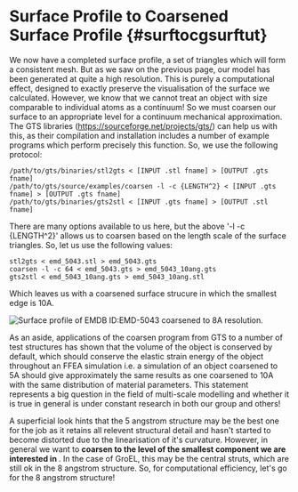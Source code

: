 Surface Profile to Coarsened Surface Profile {#surftocgsurftut}
=============================

We now have a completed surface profile, a set of triangles which will form a consistent mesh. But as we saw on the previous page, our model has been generated at quite a high resolution. This is purely a computational effect, designed to exactly preserve the visualisation of the surface we calculated. However, we know that we cannot treat an object with size comparable to individual atoms as a continuum! So we must coarsen our surface to an appropriate level for a continuum mechanical approximation. The GTS libraries (https://sourceforge.net/projects/gts/) can help us with this, as their compilation and installation includes a number of example programs which perform precisely this function. So, we use the following protocol:

	/path/to/gts/binaries/stl2gts < [INPUT .stl fname] > [OUTPUT .gts fname]
	/path/to/gts/source/examples/coarsen -l -c {LENGTH^2} < [INPUT .gts fname] > [OUTPUT .gts fname]
	/path/to/gts/binaries/gts2stl < [INPUT .gts fname] > [OUTPUT .stl fname]

There are many options available to us here, but the above '-l -c {LENGTH^2}' allows us to coarsen based on the length scale of the surface triangles. So, let us use the following values:

	stl2gts < emd_5043.stl > emd_5043.gts
	coarsen -l -c 64 < emd_5043.gts > emd_5043_10ang.gts
	gts2stl < emd_5043_10ang.gts > emd_5043_10ang.stl

Which leaves us with a coarsened surface strucure in which the smallest edge is 10A.


![Surface profile of EMDB ID:EMD-5043 coarsened to 8A resolution.](emd_5043_1angto8angsurf.png "GroEL Coarsened Surface Profile")

As an aside, applications of the coarsen program from GTS to a number of test structures has shown that the volume of the object is conserved by default, which should conserve the elastic strain energy of the object throughout an FFEA simulation i.e. a simulation of an object coarsened to 5A should give approximately the same results as one coarsened to 10A with the same distribution of material parameters. This statement represents a big question in the field of multi-scale modelling and whether it is true in general is under constant research in both our group and others!
   
A superficial look hints that the 5 angstrom structure may be the best one for the job as it retains all relevent structural detail and hasn't started to become distorted due to the linearisation of it's curvature. However, in general we want to <b> coarsen to the level of the smallest component we are interested in </b>. In the case of GroEL, this may be the central struts, which are still ok in the 8 angstrom structure. So, for computational efficiency, let's go for the 8 angstrom structure!
